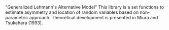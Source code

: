 

"Generalized Lehmann's Alternative Model" 
This library is a set functions to estimate asymmetry and location of random variables based on non-parametric approach.
Theoretical development is presented in Miura and Tsukahara (1993). 


